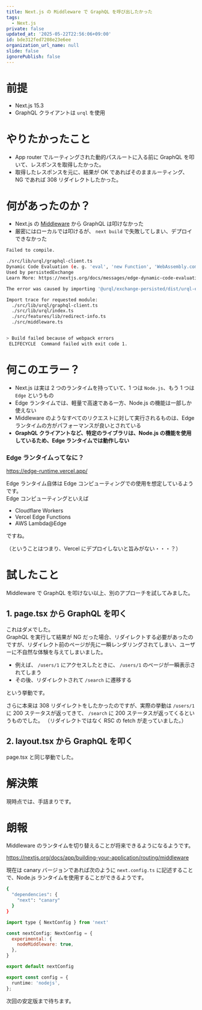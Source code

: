 ```yaml
---
title: Next.js の Middleware で GraphQL を呼び出したかった
tags:
  - Next.js
private: false
updated_at: '2025-05-22T22:56:06+09:00'
id: bde312fed7208e23e6ee
organization_url_name: null
slide: false
ignorePublish: false
---
```


# 前提

- Next.js 15.3
- GraphQL クライアントは `urql` を使用

# やりたかったこと

- App router でルーティングされた動的パスルートに入る前に GraphQL を叩いて、レスポンスを取得したかった。
- 取得したレスポンスを元に、結果が OK であればそのままルーティング、NG であれば 308 リダイレクトしたかった。

# 何があったのか？

- Next.js の [Middleware](https://nextjs.org/docs/app/building-your-application/routing/middleware) から GraphQL は叩けなかった
- 厳密にはローカルでは叩けるが、 `next build` で失敗してしまい、デプロイできなかった

```sh
Failed to compile.

./src/lib/urql/graphql-client.ts
Dynamic Code Evaluation (e. g. 'eval', 'new Function', 'WebAssembly.compile') not allowed in Edge Runtime
Used by persistedExchange
Learn More: https://nextjs.org/docs/messages/edge-dynamic-code-evaluation

The error was caused by importing '@urql/exchange-persisted/dist/urql-exchange-persisted.mjs' in './src/lib/urql/graphql-client.ts'.

Import trace for requested module:
  ./src/lib/urql/graphql-client.ts
  ./src/lib/urql/index.ts
  ./src/features/lib/redirect-info.ts
  ./src/middleware.ts


> Build failed because of webpack errors
 ELIFECYCLE  Command failed with exit code 1.
```

# 何このエラー？

- Next.js は実は 2 つのランタイムを持っていて、1 つは `Node.js`、もう 1 つは `Edge` というもの
- Edge ランタイムでは、軽量で高速である一方、Node.js の機能は一部しか使えない
- Middleware のようなすべてのリクエストに対して実行されるものは、Edge ランタイムの方がパフォーマンスが良いとされている
- **GraphQL クライアントなど、特定のライブラリは、Node.js の機能を使用しているため、Edge ランタイムでは動作しない**

### Edge ランタイムってなに？

https://edge-runtime.vercel.app/

Edge ランタイム自体は Edge コンピューティングでの使用を想定しているようです。  
Edge コンピューティングといえば

- Cloudflare Workers
- Vercel Edge Functions
- AWS Lambda@Edge

ですね。

（ということはつまり、Vercel にデプロイしないと旨みがない・・・？）

# 試したこと

Middleware で GraphQL を叩けない以上、別のアプローチを試してみました。

## 1. page.tsx から GraphQL を叩く

これはダメでした。  
GraphQL を実行して結果が NG だった場合、リダイレクトする必要があったのですが、リダイレクト前のページが先に一瞬レンダリングされてしまい、ユーザーに不自然な体験を与えてしまいました。

- 例えば、 `/users/1` にアクセスしたときに、 `/users/1` のページが一瞬表示されてしまう
- その後、リダイレクトされて `/search` に遷移する

という挙動です。

さらに本来は 308 リダイレクトをしたかったのですが、実際の挙動は `/users/1` に 200 ステータスが返ってきて、 `/search` に 200 ステータスが返ってくるというものでした。
（リダイレクトではなく RSC の fetch が走っていました。）

## 2. layout.tsx から GraphQL を叩く

page.tsx と同じ挙動でした。

# 解決策

現時点では、手詰まりです。

# 朗報

Middleware のランタイムを切り替えることが将来できるようになるようです。

https://nextjs.org/docs/app/building-your-application/routing/middleware

現在は canary バージョンであれば次のように `next.config.ts` に記述することで、Node.js ランタイムを使用することができるようです。

```sh package.json
{
  "dependencies": {
    "next": "canary"
  }
}
```

```js next.config.ts
import type { NextConfig } from 'next'

const nextConfig: NextConfig = {
  experimental: {
    nodeMiddleware: true,
  },
}

export default nextConfig
```

```ts middleware.ts
export const config = {
  runtime: 'nodejs',
};
```

次回の安定版まで待ちます。

